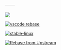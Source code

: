 | <img align="center" src="https://github-readme-stats.vercel.app/api?username=btwiuse&show_icons=true&hide_border=true" alt="" /> | <img align="center" src="https://github-readme-stats.vercel.app/api/top-langs/?username=btwiuse&layout=compact&hide_border=true" alt="" /> |
| ----------------------------------------------------------------------------------------------------------------------------------------------- | --------------------------------------------------------------------------------------------------------------------------------------------------------- |

![](https://activity-graph.herokuapp.com/graph?username=btwiuse&theme=react-dark)

[![vscode rebase](https://github.com/btwiuse/vscode/actions/workflows/rebase-upstream.yml/badge.svg)](https://github.com/btwiuse/vscode/actions/workflows/rebase-upstream.yml)

[![stable-linux](https://github.com/btwiuse/vscodium/actions/workflows/stable-linux.yml/badge.svg)](https://github.com/btwiuse/vscodium/actions/workflows/stable-linux.yml)

[![Rebase from Upstream](https://github.com/btwiuse/eliza/actions/workflows/rebase-upstream.yml/badge.svg)](https://github.com/btwiuse/eliza/actions/workflows/rebase-upstream.yml)
